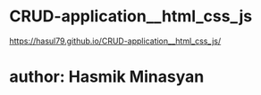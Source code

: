 # CRUD-application__html_css_js

https://hasul79.github.io/CRUD-application__html_css_js/

# author: Hasmik Minasyan
